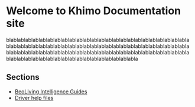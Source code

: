 # Welcome to Khimo Documentation site

blablablablablablablablablablablablablablablablablablablablablablablablablablablablablablablablablablablablablablablablablablablablablablablablablablablablablablablablablablablablablablablablablablablablablablablablablablablablablablablablablablablablablablablablablablablablabla

## Sections

+ [BeoLiving Intelligence Guides](bli-guides/main.md)
+ [Driver help files](bli-help-files/drivers/main.md)


